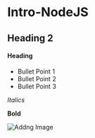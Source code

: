 # Intro-NodeJS
## Heading 2
#### Heading 

* Bullet Point 1
* Bullet Point 2
* Bullet Point 3

*Italics*

**Bold**

![Addng Image](https://hatrabbits.com/wp-content/uploads/2017/01/random.jpg)


